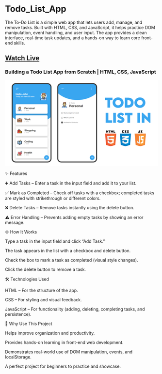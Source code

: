 # Todo_List_App
The To-Do List is a simple web app that lets users add, manage, and remove tasks. Built with HTML, CSS, and JavaScript, it helps practice DOM manipulation, event handling, and user input. The app provides a clean interface, real-time task updates, and a hands-on way to learn core front-end skills.


## [Watch Live](https://missanju.github.io/Todo_List_App/)
### Building a Todo List App from Scratch | HTML, CSS, JavaScript 

![preview img](/preview.png)

✨ Features

➕ Add Tasks – Enter a task in the input field and add it to your list.

✅ Mark as Completed – Check off tasks with a checkbox; completed tasks are styled with strikethrough or different colors.

❌ Delete Tasks – Remove tasks instantly using the delete button.

⚠️ Error Handling – Prevents adding empty tasks by showing an error message.


⚙️ How It Works

Type a task in the input field and click “Add Task.”

The task appears in the list with a checkbox and delete button.

Check the box to mark a task as completed (visual style changes).

Click the delete button to remove a task.


🛠️ Technologies Used

HTML – For the structure of the app.

CSS – For styling and visual feedback.

JavaScript – For functionality (adding, deleting, completing tasks, and persistence).


🎯 Why Use This Project

Helps improve organization and productivity.

Provides hands-on learning in front-end web development.

Demonstrates real-world use of DOM manipulation, events, and localStorage.

A perfect project for beginners to practice and showcase.
